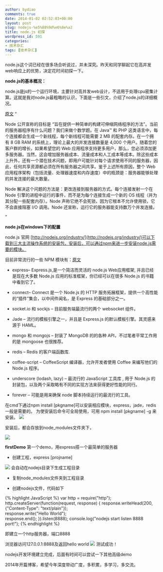 ```yaml
---
author: bydiao
comments: true
date: 2014-01-02 02:52:03+00:00
layout: post
slug: nodejs-%e5%88%9d%e6%8e%a2
title: node.js 初探
wordpress_id: 591
categories:
- 技术杂汇
tags: [技术杂汇]
---
```


node.js这个词已经在很多场合听说过，并未深究。昨天和同学聊起它在高并发web响应上的优势，决定花时间初探一下。

**node.js的基本概况：**

node.js是js的一个运行环境，主要针对高并发web设计，不适用于处理cpu密集计算。这就是我对node.js最粗略的认识，下面是一些引文，介绍了node.js的详细概况。

[原文](http://www.ibm.com/developerworks/cn/opensource/os-nodejs/)
“

Node 公开宣称的目标是 “旨在提供一种简单的构建可伸缩网络程序的方法”。当前的服务器程序有什么问题？我们来做个数学题。在 Java™ 和 PHP 这类语言中，每个连接都会生成一个新线程，每个新线程可能需要 2 MB 的配套内存。在一个拥有 8 GB RAM 的系统上，理论上最大的并发连接数量是 4,000 个用户。随着您的客户群的增长，如果希望您的 Web 应用程序支持更多用户，那么，您必须添加更多服务器。当然，这会增加服务器成本、流量成本和人工成本等成本。除这些成本上升外，还有一个潜在技术问题，即用户可能针对每个请求使用不同的服务器，因此，任何共享资源都必须在所有服务器之间共享。鉴于上述所有原因，整个 Web 应用程序架构（包括流量、处理器速度和内存速度）中的瓶颈是：服务器能够处理的并发连接的最大数量。

Node 解决这个问题的方法是：更改连接到服务器的方式。每个连接发射一个在 Node 引擎的进程中运行的事件，而不是为每个连接生成一个新的 OS 线程（并为其分配一些配套内存）。Node 声称它绝不会死锁，因为它根本不允许使用锁，它不会直接阻塞 I/O 调用。Node 还宣称，运行它的服务器能支持数万个并发连接。

”

**node.js在windows下的配置**

node.js 官网 [http://nodejs.org/industry/](http://nodejs.org/industry/)可以下载到三大主流操作系统的安装包，安装后，可以通过npm来进一步安装node.js需要的模块。

目前非常流行的一些 NPM 模块有：[原文](http://blog.jobbole.com/53736/)



	
  * express– Express.js,是一个简洁而灵活的 node.js Web应用框架, 并且已经是现在大多数 Node.js 应用的标准框架，你已经可以在很多 Node.js 的书籍中看到它了。

	
  * connect– Connect 是一个 Node.js 的 HTTP 服务拓展框架，提供一个高性能的“插件”集合，以中间件闻名，是 Express 的基础部分之一。

	
  * socket.io 和 sockjs – 目前服务端最流行的两个 websocket 组件。

	
  * Jade – 流行的模板引擎之一，并且是 Express.js 的默认模板引擎。其灵感来源于 HAML。

	
  * mongo 和 mongojs – 封装了 MongoDB 的的各种 API，不过笔者平常工作用的是 mongoose 也很推荐。

	
  * redis – Redis 的客户端函数库.

	
  * coffee-script – CoffeeScript 编译器，允许开发者使用 Coffee 来编写他们的 Node.js 程序。

	
  * underscore (lodash, lazy) – 最流行的 JavaScript 工具库 , 用于 Node.js 的封装包，以及两个采取略有不同的实现方法来获得更好性能的同行。

	
  * forever – 可能是用来确保 node 脚本持续运行的最流行的工具。


在cmd下通过npm install [pkgname]可以安装相应模块，express，jade，redis一般是需要的。
为使安装后命令可全局使用，可用 npm install [pkgname] -g 来安装。
![](http://i.imgur.com/TRLh4oh.png)

安装后，都会存放到node_modules文件夹下，

![](http://i.imgur.com/fuocjlD.png)

**firstDemo**
第一个demo，用express搭一个最简单的服务器



	
  * 创建工程，express [projname]


![](http://i.imgur.com/zUCEzLw.png)
会自动在nodejs目录下生成工程目录



	
  * 复制node_modules文件夹到工程目录

	
  * 创建nodejs文件，代码如下


{% highlight JavaScript %}
var http = require("http");
http.createServer(function(request, response) 
{
	response.writeHead(200, {"Content-Type": "text/plain"});  
	response.write("Hello World");  
	response.end();
}).listen(8888);
console.log("nodejs start listen 8888 port!");
{% endhighlight %}

即建立一个http服务器，端口8888

浏览器访问127.0.0.1:8888及返回hello world
![](http://i.imgur.com/wgQ4sa1.png)
测试成功！

nodejs开发环境建立完成，后面有时间可以尝试一下其他高级demo

2014年开篇博客，希望今年深度带动广度，多积累，多学习，多交流。

